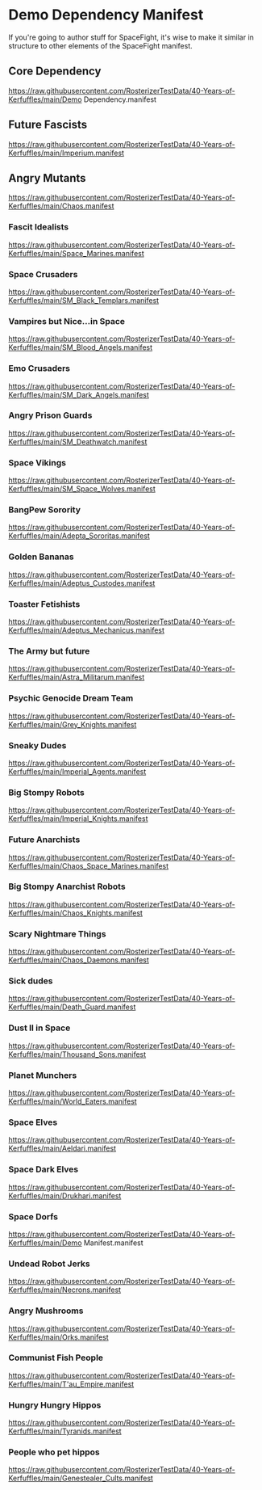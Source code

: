 # Demo Dependency Manifest

If you're going to author stuff for SpaceFight, it's wise to make it similar in structure to other elements of the SpaceFight manifest.

## Core Dependency
https://raw.githubusercontent.com/RosterizerTestData/40-Years-of-Kerfuffles/main/Demo Dependency.manifest

## Future Fascists
https://raw.githubusercontent.com/RosterizerTestData/40-Years-of-Kerfuffles/main/Imperium.manifest

## Angry Mutants
https://raw.githubusercontent.com/RosterizerTestData/40-Years-of-Kerfuffles/main/Chaos.manifest

### Fascit Idealists
https://raw.githubusercontent.com/RosterizerTestData/40-Years-of-Kerfuffles/main/Space_Marines.manifest

### Space Crusaders
https://raw.githubusercontent.com/RosterizerTestData/40-Years-of-Kerfuffles/main/SM_Black_Templars.manifest

### Vampires but Nice...in Space
https://raw.githubusercontent.com/RosterizerTestData/40-Years-of-Kerfuffles/main/SM_Blood_Angels.manifest

### Emo Crusaders
https://raw.githubusercontent.com/RosterizerTestData/40-Years-of-Kerfuffles/main/SM_Dark_Angels.manifest

### Angry Prison Guards
https://raw.githubusercontent.com/RosterizerTestData/40-Years-of-Kerfuffles/main/SM_Deathwatch.manifest

### Space Vikings
https://raw.githubusercontent.com/RosterizerTestData/40-Years-of-Kerfuffles/main/SM_Space_Wolves.manifest

### BangPew Sorority
https://raw.githubusercontent.com/RosterizerTestData/40-Years-of-Kerfuffles/main/Adepta_Sororitas.manifest

### Golden Bananas
https://raw.githubusercontent.com/RosterizerTestData/40-Years-of-Kerfuffles/main/Adeptus_Custodes.manifest

### Toaster Fetishists
https://raw.githubusercontent.com/RosterizerTestData/40-Years-of-Kerfuffles/main/Adeptus_Mechanicus.manifest

### The Army but future
https://raw.githubusercontent.com/RosterizerTestData/40-Years-of-Kerfuffles/main/Astra_Militarum.manifest

### Psychic Genocide Dream Team
https://raw.githubusercontent.com/RosterizerTestData/40-Years-of-Kerfuffles/main/Grey_Knights.manifest

### Sneaky Dudes
https://raw.githubusercontent.com/RosterizerTestData/40-Years-of-Kerfuffles/main/Imperial_Agents.manifest

### Big Stompy Robots
https://raw.githubusercontent.com/RosterizerTestData/40-Years-of-Kerfuffles/main/Imperial_Knights.manifest

### Future Anarchists
https://raw.githubusercontent.com/RosterizerTestData/40-Years-of-Kerfuffles/main/Chaos_Space_Marines.manifest

### Big Stompy Anarchist Robots
https://raw.githubusercontent.com/RosterizerTestData/40-Years-of-Kerfuffles/main/Chaos_Knights.manifest

### Scary Nightmare Things
https://raw.githubusercontent.com/RosterizerTestData/40-Years-of-Kerfuffles/main/Chaos_Daemons.manifest

### Sick dudes
https://raw.githubusercontent.com/RosterizerTestData/40-Years-of-Kerfuffles/main/Death_Guard.manifest

### Dust II in Space
https://raw.githubusercontent.com/RosterizerTestData/40-Years-of-Kerfuffles/main/Thousand_Sons.manifest

### Planet Munchers
https://raw.githubusercontent.com/RosterizerTestData/40-Years-of-Kerfuffles/main/World_Eaters.manifest

### Space Elves
https://raw.githubusercontent.com/RosterizerTestData/40-Years-of-Kerfuffles/main/Aeldari.manifest

### Space Dark Elves
https://raw.githubusercontent.com/RosterizerTestData/40-Years-of-Kerfuffles/main/Drukhari.manifest

### Space Dorfs
https://raw.githubusercontent.com/RosterizerTestData/40-Years-of-Kerfuffles/main/Demo Manifest.manifest

### Undead Robot Jerks
https://raw.githubusercontent.com/RosterizerTestData/40-Years-of-Kerfuffles/main/Necrons.manifest

### Angry Mushrooms
https://raw.githubusercontent.com/RosterizerTestData/40-Years-of-Kerfuffles/main/Orks.manifest

### Communist Fish People
https://raw.githubusercontent.com/RosterizerTestData/40-Years-of-Kerfuffles/main/T'au_Empire.manifest

### Hungry Hungry Hippos
https://raw.githubusercontent.com/RosterizerTestData/40-Years-of-Kerfuffles/main/Tyranids.manifest

### People who pet hippos
https://raw.githubusercontent.com/RosterizerTestData/40-Years-of-Kerfuffles/main/Genestealer_Cults.manifest
